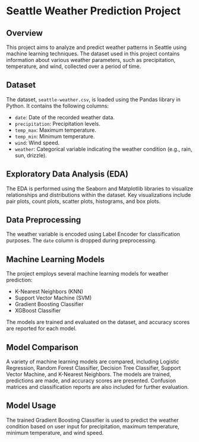 # Seattle Weather Prediction Project


## Overview

This project aims to analyze and predict weather patterns in Seattle using machine learning techniques. The dataset used in this project contains information about various weather parameters, such as precipitation, temperature, and wind, collected over a period of time.

## Dataset

The dataset, `seattle-weather.csv`, is loaded using the Pandas library in Python. It contains the following columns:

- `date`: Date of the recorded weather data.
- `precipitation`: Precipitation levels.
- `temp_max`: Maximum temperature.
- `temp_min`: Minimum temperature.
- `wind`: Wind speed.
- `weather`: Categorical variable indicating the weather condition (e.g., rain, sun, drizzle).

## Exploratory Data Analysis (EDA)

The EDA is performed using the Seaborn and Matplotlib libraries to visualize relationships and distributions within the dataset. Key visualizations include pair plots, count plots, scatter plots, histograms, and box plots.

## Data Preprocessing

The weather variable is encoded using Label Encoder for classification purposes. The `date` column is dropped during preprocessing.

## Machine Learning Models

The project employs several machine learning models for weather prediction:

- K-Nearest Neighbors (KNN)
- Support Vector Machine (SVM)
- Gradient Boosting Classifier
- XGBoost Classifier

The models are trained and evaluated on the dataset, and accuracy scores are reported for each model.

## Model Comparison

A variety of machine learning models are compared, including Logistic Regression, Random Forest Classifier, Decision Tree Classifier, Support Vector Machine, and K-Nearest Neighbors. The models are trained, predictions are made, and accuracy scores are presented. Confusion matrices and classification reports are also included for further evaluation.

## Model Usage

The trained Gradient Boosting Classifier is used to predict the weather condition based on user input for precipitation, maximum temperature, minimum temperature, and wind speed.



